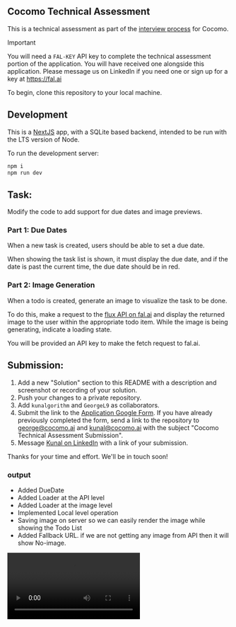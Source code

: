 ## Cocomo Technical Assessment

This is a technical assessment as part of the [interview process](https://cocomo.ai/hiring) for Cocomo.

> [!IMPORTANT]  
> You will need a `FAL-KEY` API key to complete the technical assessment portion of the application. You will have received one alongside this application. Please message us on LinkedIn if you need one or sign up for a key at https://fal.ai  

To begin, clone this repository to your local machine.

## Development

This is a [NextJS](https://nextjs.org) app, with a SQLite based backend, intended to be run with the LTS version of Node.

To run the development server:

```bash
npm i
npm run dev
```

## Task:

Modify the code to add support for due dates and image previews.

### Part 1: Due Dates 

When a new task is created, users should be able to set a due date.

When showing the task list is shown, it must display the due date, and if the date is past the current time, the due date should be in red.

### Part 2: Image Generation 

When a todo is created, generate an image to visualize the task to be done. 

To do this, make a request to the [flux API on fal.ai](https://fal.ai/models/fal-ai/flux/dev/playground) and display the returned image to the user within the appropriate todo item. While the image is being generating, indicate a loading state.

You will be provided an API key to make the fetch request to fal.ai. 

## Submission:

1. Add a new "Solution" section to this README with a description and screenshot or recording of your solution. 
2. Push your changes to a private repository.
3. Add `kunalgorithm` and `GeorgeL9` as collaborators.
4. Submit the link to the [Application Google Form](https://cocomo.ai/apply). If you have already previously completed the form, send a link to the repository to george@cocomo.ai and kunal@cocomo.ai with the subject "Cocomo Technical Assessment Submission".
5. Message [Kunal on LinkedIn](https://www.linkedin.com/in/kunalsh22/) with a link of your submission. 

Thanks for your time and effort. We'll be in touch soon!

### output

- Added DueDate
- Added Loader at the API level
- Added Loader at the image level
- Implemented Local level operation
- Saving image on server so we can easily render the image while showing the Todo List
- Added Fallback URL. if we are not getting any image from API then it will show No-image.

<video controls src="20241012_183338.mp4" title="Title"></video>